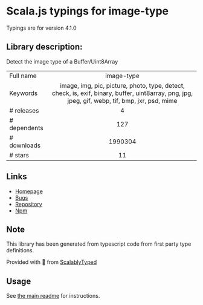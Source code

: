 
# Scala.js typings for image-type

Typings are for version 4.1.0

## Library description:
Detect the image type of a Buffer/Uint8Array

|                    |                 |
| ------------------ | :-------------: |
| Full name          | image-type |
| Keywords           | image, img, pic, picture, photo, type, detect, check, is, exif, binary, buffer, uint8array, png, jpg, jpeg, gif, webp, tif, bmp, jxr, psd, mime |
| # releases         | 4 |
| # dependents       | 127 |
| # downloads        | 1990304 |
| # stars            | 11 |

## Links
- [Homepage](https://github.com/sindresorhus/image-type#readme)
- [Bugs](https://github.com/sindresorhus/image-type/issues)
- [Repository](https://github.com/sindresorhus/image-type)
- [Npm](https://www.npmjs.com/package/image-type)
    


## Note
This library has been generated from typescript code from first party type definitions.

Provided with :purple_heart: from [ScalablyTyped](https://github.com/oyvindberg/ScalablyTyped)

## Usage
See [the main readme](../../readme.md) for instructions.


